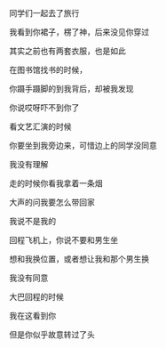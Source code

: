 同学们一起去了旅行



我看到你裙子，楞了神，后来没见你穿过

其实之前也有两套衣服，也是如此



在图书馆找书的时候，

你蹑手蹑脚的到我背后，却被我发现

你说哎呀吓不到你了



看文艺汇演的时候

你要坐到我旁边来，可惜边上的同学没同意

我没有理解



走的时候你看我拿着一条烟

大声的问我要怎么带回家

我说不是我的



回程飞机上，你说不要和男生坐

想和我换位置，或者想让我和那个男生换

我没有同意



大巴回程的时候

我在这看到你

但是你似乎故意转过了头
